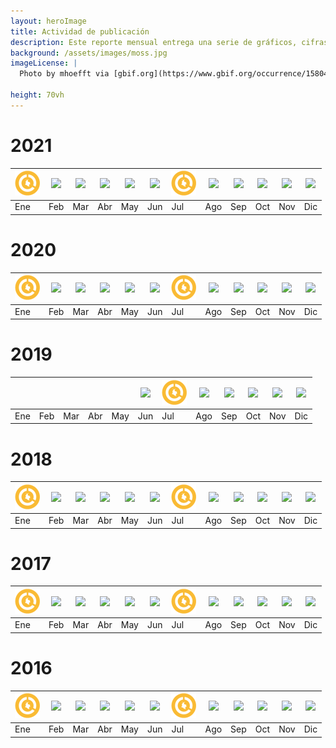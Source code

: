 ```yaml
---
layout: heroImage
title: Actividad de publicación
description: Este reporte mensual entrega una serie de gráficos, cifras y estadísticas de la actividad de publicación y uso de datos sobre biodiversidad publicados a través del SiB Colombia. Las métricas resaltan las organizaciones publicadoras del mes y el uso de datos en publicaciones indexadas. 
background: /assets/images/moss.jpg
imageLicense: |
  Photo by mhoefft via [gbif.org](https://www.gbif.org/occurrence/1580487687)

height: 70vh
---
```


# 2021


| [![](/assets/images/reportes/rep-mes-2-40x40_amarillo.png)](https://statics.sibcolombia.net/sib-resources/reportes-publicacion/2017/enero/reporte-enero2017.pdf)|  [![](/assets/images/reportes/rep-mes-2-40x40_naranja.png)](https://statics.sibcolombia.net/sib-resources/reportes-publicacion/2017/enero/reporte-enero2017.pdf)  |  [![](/assets/images/reportes/rep-mes-2-40x40_rojo.png)](https://statics.sibcolombia.net/sib-resources/reportes-publicacion/2017/enero/reporte-enero2017.pdf)  | [![](/assets/images/reportes/rep-mes-2-40x40_verde.png)](https://statics.sibcolombia.net/sib-resources/reportes-publicacion/2017/enero/reporte-enero2017.pdf)   |  [![](/assets/images/reportes/rep-mes-2-40x40_oliva.png)](https://statics.sibcolombia.net/sib-resources/reportes-publicacion/2017/enero/reporte-enero2017.pdf)  |  [![](/assets/images/reportes/rep-mes-2-40x40_azul.png)](https://statics.sibcolombia.net/sib-resources/reportes-publicacion/2017/enero/reporte-enero2017.pdf)  | [![](/assets/images/reportes/rep-mes-2-40x40_amarillo.png)](https://statics.sibcolombia.net/sib-resources/reportes-publicacion/2017/enero/reporte-enero2017.pdf)  | [![](/assets/images/reportes/rep-mes-2-40x40_naranja.png)](https://statics.sibcolombia.net/sib-resources/reportes-publicacion/2017/enero/reporte-enero2017.pdf)  |   [![](/assets/images/reportes/rep-mes-2-40x40_rojo.png)](https://statics.sibcolombia.net/sib-resources/reportes-publicacion/2017/enero/reporte-enero2017.pdf)  |[![](/assets/images/reportes/rep-mes-2-40x40_verde.png)](https://statics.sibcolombia.net/sib-resources/reportes-publicacion/2017/enero/reporte-enero2017.pdf)  |[![](/assets/images/reportes/rep-mes-2-40x40_oliva.png)](https://statics.sibcolombia.net/sib-resources/reportes-publicacion/2017/enero/reporte-enero2017.pdf)  | [![](/assets/images/reportes/rep-mes-2-40x40_azul.png)](https://statics.sibcolombia.net/sib-resources/reportes-publicacion/2017/enero/reporte-enero2017.pdf)  |
|---|---|---|---|---|---|---|---|---|---|---|---|
|Ene|Feb|Mar|Abr|May|Jun|Jul|Ago|Sep|Oct|Nov|Dic|



# 2020


| [![](/assets/images/reportes/rep-mes-2-40x40_amarillo.png)](https://statics.sibcolombia.net/sib-resources/reportes-publicacion/2017/enero/reporte-enero2017.pdf)|  [![](/assets/images/reportes/rep-mes-2-40x40_naranja.png)](https://statics.sibcolombia.net/sib-resources/reportes-publicacion/2017/enero/reporte-enero2017.pdf)  |  [![](/assets/images/reportes/rep-mes-2-40x40_rojo.png)](https://statics.sibcolombia.net/sib-resources/reportes-publicacion/2017/enero/reporte-enero2017.pdf)  | [![](/assets/images/reportes/rep-mes-2-40x40_verde.png)](https://statics.sibcolombia.net/sib-resources/reportes-publicacion/2017/enero/reporte-enero2017.pdf)   |  [![](/assets/images/reportes/rep-mes-2-40x40_oliva.png)](https://statics.sibcolombia.net/sib-resources/reportes-publicacion/2017/enero/reporte-enero2017.pdf)  |  [![](/assets/images/reportes/rep-mes-2-40x40_azul.png)](https://statics.sibcolombia.net/sib-resources/reportes-publicacion/2017/enero/reporte-enero2017.pdf)  | [![](/assets/images/reportes/rep-mes-2-40x40_amarillo.png)](https://statics.sibcolombia.net/sib-resources/reportes-publicacion/2017/enero/reporte-enero2017.pdf)  | [![](/assets/images/reportes/rep-mes-2-40x40_naranja.png)](https://statics.sibcolombia.net/sib-resources/reportes-publicacion/2017/enero/reporte-enero2017.pdf)  |   [![](/assets/images/reportes/rep-mes-2-40x40_rojo.png)](https://statics.sibcolombia.net/sib-resources/reportes-publicacion/2017/enero/reporte-enero2017.pdf)  |[![](/assets/images/reportes/rep-mes-2-40x40_verde.png)](https://statics.sibcolombia.net/sib-resources/reportes-publicacion/2017/enero/reporte-enero2017.pdf)  |[![](/assets/images/reportes/rep-mes-2-40x40_oliva.png)](https://statics.sibcolombia.net/sib-resources/reportes-publicacion/2017/enero/reporte-enero2017.pdf)  | [![](/assets/images/reportes/rep-mes-2-40x40_azul.png)](https://statics.sibcolombia.net/sib-resources/reportes-publicacion/2017/enero/reporte-enero2017.pdf)  |
|---|---|---|---|---|---|---|---|---|---|---|---|
|Ene|Feb|Mar|Abr|May|Jun|Jul|Ago|Sep|Oct|Nov|Dic|



# 2019


|   |   |   |   |   |  [![](/assets/images/reportes/rep-mes-2-40x40_azul.png)](https://statics.sibcolombia.net/sib-resources/reportes-publicacion/2017/enero/reporte-enero2017.pdf)  | [![](/assets/images/reportes/rep-mes-2-40x40_amarillo.png)](https://statics.sibcolombia.net/sib-resources/reportes-publicacion/2017/enero/reporte-enero2017.pdf)  | [![](/assets/images/reportes/rep-mes-2-40x40_naranja.png)](https://statics.sibcolombia.net/sib-resources/reportes-publicacion/2017/enero/reporte-enero2017.pdf)  |   [![](/assets/images/reportes/rep-mes-2-40x40_rojo.png)](https://statics.sibcolombia.net/sib-resources/reportes-publicacion/2017/enero/reporte-enero2017.pdf)  |[![](/assets/images/reportes/rep-mes-2-40x40_verde.png)](https://statics.sibcolombia.net/sib-resources/reportes-publicacion/2017/enero/reporte-enero2017.pdf)  |[![](/assets/images/reportes/rep-mes-2-40x40_oliva.png)](https://statics.sibcolombia.net/sib-resources/reportes-publicacion/2017/enero/reporte-enero2017.pdf)  | [![](/assets/images/reportes/rep-mes-2-40x40_azul.png)](https://statics.sibcolombia.net/sib-resources/reportes-publicacion/2017/enero/reporte-enero2017.pdf)  |
|---|---|---|---|---|---|---|---|---|---|---|---|
|Ene|Feb|Mar|Abr|May|Jun|Jul|Ago|Sep|Oct|Nov|Dic|






# 2018


| [![](/assets/images/reportes/rep-mes-2-40x40_amarillo.png)](https://statics.sibcolombia.net/sib-resources/reportes-publicacion/2017/enero/reporte-enero2017.pdf)|  [![](/assets/images/reportes/rep-mes-2-40x40_naranja.png)](https://statics.sibcolombia.net/sib-resources/reportes-publicacion/2017/enero/reporte-enero2017.pdf)  |  [![](/assets/images/reportes/rep-mes-2-40x40_rojo.png)](https://statics.sibcolombia.net/sib-resources/reportes-publicacion/2017/enero/reporte-enero2017.pdf)  | [![](/assets/images/reportes/rep-mes-2-40x40_verde.png)](https://statics.sibcolombia.net/sib-resources/reportes-publicacion/2017/enero/reporte-enero2017.pdf)   |  [![](/assets/images/reportes/rep-mes-2-40x40_oliva.png)](https://statics.sibcolombia.net/sib-resources/reportes-publicacion/2017/enero/reporte-enero2017.pdf)  |  [![](/assets/images/reportes/rep-mes-2-40x40_azul.png)](https://statics.sibcolombia.net/sib-resources/reportes-publicacion/2017/enero/reporte-enero2017.pdf)  | [![](/assets/images/reportes/rep-mes-2-40x40_amarillo.png)](https://statics.sibcolombia.net/sib-resources/reportes-publicacion/2017/enero/reporte-enero2017.pdf)  | [![](/assets/images/reportes/rep-mes-2-40x40_naranja.png)](https://statics.sibcolombia.net/sib-resources/reportes-publicacion/2017/enero/reporte-enero2017.pdf)  |   [![](/assets/images/reportes/rep-mes-2-40x40_rojo.png)](https://statics.sibcolombia.net/sib-resources/reportes-publicacion/2017/enero/reporte-enero2017.pdf)  |[![](/assets/images/reportes/rep-mes-2-40x40_verde.png)](https://statics.sibcolombia.net/sib-resources/reportes-publicacion/2017/enero/reporte-enero2017.pdf)  |[![](/assets/images/reportes/rep-mes-2-40x40_oliva.png)](https://statics.sibcolombia.net/sib-resources/reportes-publicacion/2017/enero/reporte-enero2017.pdf)  | [![](/assets/images/reportes/rep-mes-2-40x40_azul.png)](https://statics.sibcolombia.net/sib-resources/reportes-publicacion/2017/enero/reporte-enero2017.pdf)  |
|---|---|---|---|---|---|---|---|---|---|---|---|
|Ene|Feb|Mar|Abr|May|Jun|Jul|Ago|Sep|Oct|Nov|Dic|




# 2017


| [![](/assets/images/reportes/rep-mes-2-40x40_amarillo.png)](https://statics.sibcolombia.net/sib-resources/reportes-publicacion/2017/enero/reporte-enero2017.pdf)|  [![](/assets/images/reportes/rep-mes-2-40x40_naranja.png)](https://statics.sibcolombia.net/sib-resources/reportes-publicacion/2017/enero/reporte-enero2017.pdf)  |  [![](/assets/images/reportes/rep-mes-2-40x40_rojo.png)](https://statics.sibcolombia.net/sib-resources/reportes-publicacion/2017/enero/reporte-enero2017.pdf)  | [![](/assets/images/reportes/rep-mes-2-40x40_verde.png)](https://statics.sibcolombia.net/sib-resources/reportes-publicacion/2017/enero/reporte-enero2017.pdf)   |  [![](/assets/images/reportes/rep-mes-2-40x40_oliva.png)](https://statics.sibcolombia.net/sib-resources/reportes-publicacion/2017/enero/reporte-enero2017.pdf)  |  [![](/assets/images/reportes/rep-mes-2-40x40_azul.png)](https://statics.sibcolombia.net/sib-resources/reportes-publicacion/2017/enero/reporte-enero2017.pdf)  | [![](/assets/images/reportes/rep-mes-2-40x40_amarillo.png)](https://statics.sibcolombia.net/sib-resources/reportes-publicacion/2017/enero/reporte-enero2017.pdf)  | [![](/assets/images/reportes/rep-mes-2-40x40_naranja.png)](https://statics.sibcolombia.net/sib-resources/reportes-publicacion/2017/enero/reporte-enero2017.pdf)  |   [![](/assets/images/reportes/rep-mes-2-40x40_rojo.png)](https://statics.sibcolombia.net/sib-resources/reportes-publicacion/2017/enero/reporte-enero2017.pdf)  |[![](/assets/images/reportes/rep-mes-2-40x40_verde.png)](https://statics.sibcolombia.net/sib-resources/reportes-publicacion/2017/enero/reporte-enero2017.pdf)  |[![](/assets/images/reportes/rep-mes-2-40x40_oliva.png)](https://statics.sibcolombia.net/sib-resources/reportes-publicacion/2017/enero/reporte-enero2017.pdf)  | [![](/assets/images/reportes/rep-mes-2-40x40_azul.png)](https://statics.sibcolombia.net/sib-resources/reportes-publicacion/2017/enero/reporte-enero2017.pdf)  |
|---|---|---|---|---|---|---|---|---|---|---|---|
|Ene|Feb|Mar|Abr|May|Jun|Jul|Ago|Sep|Oct|Nov|Dic|





# 2016


| [![](/assets/images/reportes/rep-mes-2-40x40_amarillo.png)](https://statics.sibcolombia.net/sib-resources/reportes-publicacion/2017/enero/reporte-enero2017.pdf)|  [![](/assets/images/reportes/rep-mes-2-40x40_naranja.png)](https://statics.sibcolombia.net/sib-resources/reportes-publicacion/2017/enero/reporte-enero2017.pdf)  |  [![](/assets/images/reportes/rep-mes-2-40x40_rojo.png)](https://statics.sibcolombia.net/sib-resources/reportes-publicacion/2017/enero/reporte-enero2017.pdf)  | [![](/assets/images/reportes/rep-mes-2-40x40_verde.png)](https://statics.sibcolombia.net/sib-resources/reportes-publicacion/2017/enero/reporte-enero2017.pdf)   |  [![](/assets/images/reportes/rep-mes-2-40x40_oliva.png)](https://statics.sibcolombia.net/sib-resources/reportes-publicacion/2017/enero/reporte-enero2017.pdf)  |  [![](/assets/images/reportes/rep-mes-2-40x40_azul.png)](https://statics.sibcolombia.net/sib-resources/reportes-publicacion/2017/enero/reporte-enero2017.pdf)  | [![](/assets/images/reportes/rep-mes-2-40x40_amarillo.png)](https://statics.sibcolombia.net/sib-resources/reportes-publicacion/2017/enero/reporte-enero2017.pdf)  | [![](/assets/images/reportes/rep-mes-2-40x40_naranja.png)](https://statics.sibcolombia.net/sib-resources/reportes-publicacion/2017/enero/reporte-enero2017.pdf)  |   [![](/assets/images/reportes/rep-mes-2-40x40_rojo.png)](https://statics.sibcolombia.net/sib-resources/reportes-publicacion/2017/enero/reporte-enero2017.pdf)  |[![](/assets/images/reportes/rep-mes-2-40x40_verde.png)](https://statics.sibcolombia.net/sib-resources/reportes-publicacion/2017/enero/reporte-enero2017.pdf)  |[![](/assets/images/reportes/rep-mes-2-40x40_oliva.png)](https://statics.sibcolombia.net/sib-resources/reportes-publicacion/2017/enero/reporte-enero2017.pdf)  | [![](/assets/images/reportes/rep-mes-2-40x40_azul.png)](https://statics.sibcolombia.net/sib-resources/reportes-publicacion/2017/enero/reporte-enero2017.pdf)  |
|---|---|---|---|---|---|---|---|---|---|---|---|
|Ene|Feb|Mar|Abr|May|Jun|Jul|Ago|Sep|Oct|Nov|Dic|
